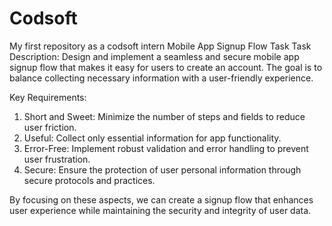 # Codsoft
 My first repository as a codsoft intern 
Mobile App Signup Flow Task
Task Description:
Design and implement a seamless and secure mobile app signup flow that makes it easy for users to create an account. The goal is to balance collecting necessary information with a user-friendly experience.

Key Requirements:
1. Short and Sweet: Minimize the number of steps and fields to reduce user friction.
2. Useful: Collect only essential information for app functionality.
3. Error-Free: Implement robust validation and error handling to prevent user frustration.
4. Secure: Ensure the protection of user personal information through secure protocols and practices.


By focusing on these aspects, we can create a signup flow that enhances user experience while maintaining the security and integrity of user data.
